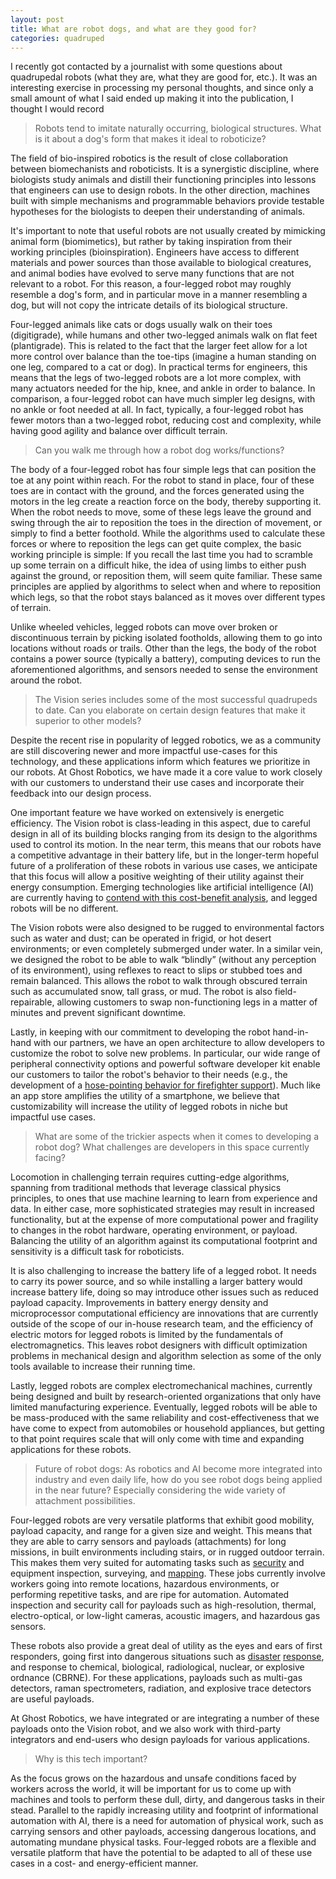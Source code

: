 ```yaml
---
layout: post
title: What are robot dogs, and what are they good for?
categories: quadruped
---
```


I recently got contacted by a journalist with some questions about quadrupedal robots (what they are, what they are good for, etc.). It was an interesting exercise in processing my personal thoughts, and since only a small amount of what I said ended up making it into the publication, I thought I would record 

> Robots tend to imitate naturally occurring, biological structures. What is it about a dog's form that makes it ideal to roboticize?

The field of bio-inspired robotics is the result of close collaboration between biomechanists and roboticists. It is a synergistic discipline, where biologists study animals and distill their functioning principles into lessons that engineers can use to design robots. In the other direction, machines built with simple mechanisms and programmable behaviors provide testable hypotheses for the biologists to deepen their understanding of animals.

It's important to note that useful robots are not usually created by mimicking animal form (biomimetics), but rather by taking inspiration from their working principles (bioinspiration). Engineers have access to different materials and power sources than those available to biological creatures, and animal bodies have evolved to serve many functions that are not relevant to a robot. For this reason, a four-legged robot may roughly resemble a dog's form, and in particular move in a manner resembling a dog, but will not copy the intricate details of its biological structure.

Four-legged animals like cats or dogs usually walk on their toes (digitigrade), while humans and other two-legged animals walk on flat feet (plantigrade). This is related to the fact that the larger feet allow for a lot more control over balance than the toe-tips (imagine a human standing on one leg, compared to a cat or dog). In practical terms for engineers, this means that the legs of two-legged robots are a lot more complex, with many actuators needed for the hip, knee, and ankle in order to balance. In comparison, a four-legged robot can have much simpler leg designs, with no ankle or foot needed at all. In fact, typically, a four-legged robot has fewer motors than a two-legged robot, reducing cost and complexity, while having good agility and balance over difficult terrain.

> Can you walk me through how a robot dog works/functions?

The body of a four-legged robot has four simple legs that can position the toe at any point within reach. For the robot to stand in place, four of these toes are in contact with the ground, and the forces generated using the motors in the leg create a reaction force on the body, thereby supporting it. When the robot needs to move, some of these legs leave the ground and swing through the air to reposition the toes in the direction of movement, or simply to find a better foothold. While the algorithms used to calculate these forces or where to reposition the legs can get quite complex, the basic working principle is simple: If you recall the last time you had to scramble up some terrain on a difficult hike, the idea of using limbs to either push against the ground, or reposition them, will seem quite familiar. These same principles are applied by algorithms to select when and where to reposition which legs, so that the robot stays balanced as it moves over different types of terrain.

Unlike wheeled vehicles, legged robots can move over broken or discontinuous terrain by picking isolated footholds, allowing them to go into locations without roads or trails.
Other than the legs, the body of the robot contains a power source (typically a battery), computing devices to run the aforementioned algorithms, and sensors needed to sense the environment around the robot.

> The Vision series includes some of the most successful quadrupeds to date. Can you elaborate on certain design features that make it superior to other models?

Despite the recent rise in popularity of legged robotics, we as a community are still discovering newer and more impactful use-cases for this technology, and these applications inform which features we prioritize in our robots. At Ghost Robotics, we have made it a core value to work closely with our customers to understand their use cases and incorporate their feedback into our design process.

One important feature we have worked on extensively is energetic efficiency. The Vision robot is class-leading in this aspect, due to careful design in all of its building blocks ranging from its design to the algorithms used to control its motion. In the near term, this means that our robots have a competitive advantage in their battery life, but in the longer-term hopeful future of a proliferation of these robots in various use cases, we anticipate that this focus will allow a positive weighting of their utility against their energy consumption. Emerging technologies like artificial intelligence (AI) are currently having to [contend with this cost-benefit analysis](https://www.nature.com/articles/d41586-024-03408-z), and legged robots will be no different.

The Vision robots were also designed to be rugged to environmental factors such as water and dust; can be operated in frigid, or hot desert environments; or even completely submerged under water. In a similar vein, we designed the robot to be able to walk “blindly” (without any perception of its environment), using reflexes to react to slips or stubbed toes and remain balanced. This allows the robot to walk through obscured terrain such as accumulated snow, tall grass, or mud. The robot is also field-repairable, allowing customers to swap non-functioning legs in a matter of minutes and prevent significant downtime.

Lastly, in keeping with our commitment to developing the robot hand-in-hand with our partners, we have an open architecture to allow developers to customize the robot to solve new problems. In particular, our wide range of peripheral connectivity options and powerful software developer kit enable our customers to tailor the robot's behavior to their needs (e.g., the development of a [hose-pointing behavior for firefighter support](https://www.instagram.com/p/DCHxxlOPjga/)). Much like an app store amplifies the utility of a smartphone, we believe that customizability will increase the utility of legged robots in niche but impactful use cases.

> What are some of the trickier aspects when it comes to developing a robot dog? What challenges are developers in this space currently facing?

Locomotion in challenging terrain requires cutting-edge algorithms, spanning from traditional methods that leverage classical physics principles, to ones that use machine learning to learn from experience and data. In either case, more sophisticated strategies may result in increased functionality, but at the expense of more computational power and fragility to changes in the robot hardware, operating environment, or payload. Balancing the utility of an algorithm against its computational footprint and sensitivity is a difficult task for roboticists.

It is also challenging to increase the battery life of a legged robot. It needs to carry its power source, and so while installing a larger battery would increase battery life, doing so may introduce other issues such as reduced payload capacity. Improvements in battery energy density and microprocessor computational efficiency are innovations that are currently outside of the scope of our in-house research team, and the efficiency of electric motors for legged robots is  limited by the fundamentals of electromagnetics. This leaves robot designers with difficult optimization problems in mechanical design and algorithm selection as some of the only tools available to increase their running time.

Lastly, legged robots are complex electromechanical machines, currently being designed and built by research-oriented organizations that only have limited manufacturing experience. Eventually, legged robots will be able to be mass-produced with the same reliability and cost-effectiveness that we have come to expect from automobiles or household appliances, but getting to that point requires scale that will only come with time and expanding applications for these robots.

> Future of robot dogs: As robotics and AI become more integrated into industry and even daily life, how do you see robot dogs being applied in the near future? Especially considering the wide variety of attachment possibilities.

Four-legged robots are very versatile platforms that exhibit good mobility, payload capacity, and range for a given size and weight. This means that they are able to carry sensors and payloads (attachments) for long missions, in built environments including stairs, or in rugged outdoor terrain. This makes them very suited for automating tasks such as [security](https://www.tyndall.af.mil/News/Article-Display/Article/2550793/tyndall-brings-in-the-big-dogs/) and equipment inspection, surveying, and [mapping](https://youtu.be/vpVlX1z4sFs?si=J7DdRv9tut0Z1S82). These jobs currently involve workers going into remote locations, hazardous environments, or performing repetitive tasks, and are ripe for automation. Automated inspection and security call for payloads such as high-resolution, thermal, electro-optical, or low-light cameras, acoustic imagers, and hazardous gas sensors.

These robots also provide a great deal of utility as the eyes and ears of first responders, going first into dangerous situations such as [disaster](https://www.overtdefense.com/2024/01/19/japans-ground-self-defense-force-deploys-robot-dogs-to-aid-earthquake-relief-efforts/) [response](https://www.cincinnati.com/story/news/2024/11/10/daniel-carter-beard-bridge-fire-odot-uses-robodog-to-assess-damage/76126394007/), and response to chemical, biological, radiological, nuclear, or explosive ordnance (CBRNE). For these applications, payloads such as multi-gas detectors, raman spectrometers, radiation, and explosive trace detectors are useful payloads.

At Ghost Robotics, we have integrated or are integrating a number of these payloads onto the Vision robot, and we also work with third-party integrators and end-users who design payloads for various applications.

> Why is this tech important?

As the focus grows on the hazardous and unsafe conditions faced by workers across the world, it will be important for us to come up with machines and tools to perform these dull, dirty, and dangerous tasks in their stead. Parallel to the rapidly increasing utility and footprint of informational automation with AI, there is a need for automation of physical work, such as carrying sensors and other payloads, accessing dangerous locations, and automating mundane physical tasks. Four-legged robots are a flexible and versatile platform that have the potential to be adapted to all of these use cases in a cost- and energy-efficient manner.

